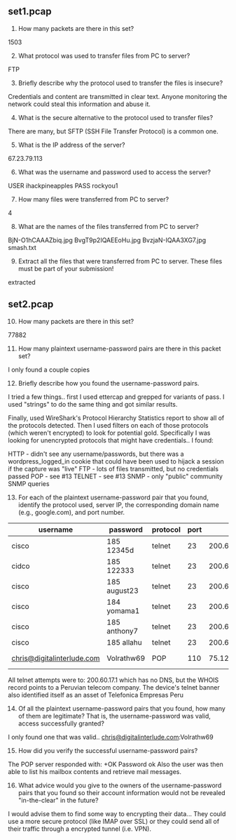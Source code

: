 set1.pcap
---------


1. How many packets are there in this set?

1503

2. What protocol was used to transfer files from PC to server?

FTP

3. Briefly describe why the protocol used to transfer the files is insecure?

Credentials and content are transmitted in clear text.  Anyone monitoring the network could steal this information and abuse it.

4. What is the secure alternative to the protocol used to transfer files?

There are many, but SFTP (SSH File Transfer Protocol) is a common one.

5. What is the IP address of the server?

67.23.79.113

6. What was the username and password used to access the server?

USER ihackpineapples
PASS rockyou1

7. How many files were transferred from PC to server?

4

8. What are the names of the files transferred from PC to server?

BjN-O1hCAAAZbiq.jpg
BvgT9p2IQAEEoHu.jpg
BvzjaN-IQAA3XG7.jpg
smash.txt

9. Extract all the files that were transferred from PC to server. These files must be part of your submission!

extracted


set2.pcap
---------

10. How many packets are there in this set?

77882

11. How many plaintext username-password pairs are there in this packet set?

I only found a couple copies 

12. Briefly describe how you found the username-password pairs.

I tried a few things..  first I used ettercap and grepped for variants of pass.   I used "strings" to do the same thing and got similar results.

Finally, used WireShark's Protocol Hierarchy Statistics report to show all of the protocols detected.  Then I used filters on each of those protocols (which weren't encrypted) to look for potential gold.  Specifically I was looking for unencrypted protocols that might have credentials..   I found:

HTTP - didn't see any username/passwords, but there was a wordpress_logged_in cookie that could have been used to hijack a session if the capture was "live"
FTP - lots of files transmitted, but no credentials passed
POP - see #13
TELNET - see #13
SNMP - only "public" community SNMP queries


13. For each of the plaintext username-password pair that you found, identify the protocol used, server IP, the corresponding domain name (e.g., google.com), and port number.

username | password | protocol | port | ip | domain 
--------|--------|--------|----|---|------
cisco | 185 12345d | telnet | 23 | 200.60.17.1 | unknown
cidco | 185 122333 | telnet | 23 | 200.60.17.1 | unknown
cisco | 185 august23 | telnet | 23|200.60.17.1 | unknown
cisco | 184 yomama1 | telnet|23|200.60.17.1 | unknown
cisco | 185 anthony7 | telnet | 23 | 200.60.17.1 | unknown
cisco | 185 allahu | telnet | 23 | 200.60.17.1 | unknown
chris@digitalinterlude.com | Volrathw69 | POP | 110 | 75.126.75.131 | mail.si-sv3231.com


All telnet attempts were to: 200.60.17.1 which has no DNS, but the WHOIS record points to a Peruvian telecom company.  The device's telnet banner also identified itself as an asset of Telefonica Empresas Peru

14. Of all the plaintext username-password pairs that you found, how many of them are legitimate? That is, the username-password was valid, access successfully granted?

I only found one that was valid..  chris@digitalinterlude.com:Volrathw69

15. How did you verify the successful username-password pairs?

The POP server responded with:
+OK Password ok
Also the user was then able to list his mailbox contents and retrieve mail messages.

16. What advice would you give to the owners of the username-password pairs that you found so their account information would not be revealed "in-the-clear" in the future?

I would advise them to find some way to encrypting their data...   They could use a more secure protocol (like IMAP over SSL) or they could send all of their traffic through a encrypted tunnel (i.e. VPN).  

